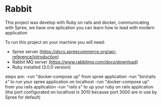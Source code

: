 # Rabbit

This project was develop with Ruby on rails and docker, communicating with Spree, we have one aplication you can learn how to lead with modern application


To run this project on your machine you will need:

- Spree server (https://docs.spreecommerce.org/api-reference/introduction)
- Rabbit MQ server (https://www.rabbitmq.com/docs/download)
- Ruby installed (3.0.0 version)

steps are:
-run "docker-compose up" from spree application
-run "bin/rails s" to run your spree application on localhost
-run "docker-compose up" from you rails application
-run "rails s" to up your ruby on rails application (the port configurated on localhost is 3010 because port 3000 are in use by Spree for default)

